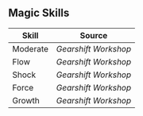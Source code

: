 ## Magic Skills

| Skill | Source |
| --- | --- |
| Moderate | *Gearshift Workshop* |
| Flow | *Gearshift Workshop* |
| Shock | *Gearshift Workshop* |
| Force | *Gearshift Workshop* |
| Growth | *Gearshift Workshop* |
